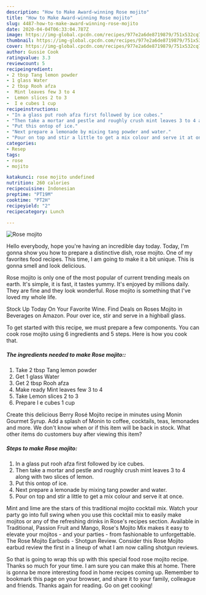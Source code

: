 ```yaml
---
description: "How to Make Award-winning Rose mojito"
title: "How to Make Award-winning Rose mojito"
slug: 4487-how-to-make-award-winning-rose-mojito
date: 2020-04-04T06:33:04.787Z
image: https://img-global.cpcdn.com/recipes/977e2a6de8719879/751x532cq70/rose-mojito-recipe-main-photo.jpg
thumbnail: https://img-global.cpcdn.com/recipes/977e2a6de8719879/751x532cq70/rose-mojito-recipe-main-photo.jpg
cover: https://img-global.cpcdn.com/recipes/977e2a6de8719879/751x532cq70/rose-mojito-recipe-main-photo.jpg
author: Gussie Cook
ratingvalue: 3.3
reviewcount: 5
recipeingredient:
- 2 tbsp Tang lemon powder
- 1 glass Water
- 2 tbsp Rooh afza
-  Mint leaves few 3 to 4
-  Lemon slices 2 to 3
-  I e cubes 1 cup
recipeinstructions:
- "In a glass put rooh afza first followed by ice cubes."
- "Then take a mortar and pestle and roughly crush mint leaves 3 to 4 along with two slices of lemon."
- "Put this ontop of ice."
- "Next prepare a lemonade by mixing tang powder and water."
- "Pour on top and stir a little to get a mix colour and serve it at once."
categories:
- Resep
tags:
- rose
- mojito

katakunci: rose mojito undefined
nutrition: 260 calories
recipecuisine: Indonesian
preptime: "PT19M"
cooktime: "PT2H"
recipeyield: "2"
recipecategory: Lunch

---
```



![Rose mojito](https://img-global.cpcdn.com/recipes/977e2a6de8719879/751x532cq70/rose-mojito-recipe-main-photo.jpg)

Hello everybody, hope you're having an incredible day today. Today, I'm gonna show you how to prepare a distinctive dish, rose mojito. One of my favorites food recipes. This time, I am going to make it a bit unique. This is gonna smell and look delicious.

Rose mojito is only one of the most popular of current trending meals on earth. It's simple, it is fast, it tastes yummy. It's enjoyed by millions daily. They are fine and they look wonderful. Rose mojito is something that I've loved my whole life.

Stock Up Today On Your Favorite Wine. Find Deals on Roses Mojito in Beverages on Amazon. Pour over ice, stir and serve in a highball glass.


To get started with this recipe, we must prepare a few components. You can cook rose mojito using 6 ingredients and 5 steps. Here is how you cook that.

##### The ingredients needed to make Rose mojito::

1. Take 2 tbsp Tang lemon powder
1. Get 1 glass Water
1. Get 2 tbsp Rooh afza
1. Make ready  Mint leaves few 3 to 4
1. Take  Lemon slices 2 to 3
1. Prepare  I e cubes 1 cup


Create this delicious Berry Rosé Mojito recipe in minutes using Monin Gourmet Syrup. Add a splash of Monin to coffee, cocktails, teas, lemonades and more. We don&#39;t know when or if this item will be back in stock. What other items do customers buy after viewing this item? 

##### Steps to make Rose mojito:

1. In a glass put rooh afza first followed by ice cubes.
1. Then take a mortar and pestle and roughly crush mint leaves 3 to 4 along with two slices of lemon.
1. Put this ontop of ice.
1. Next prepare a lemonade by mixing tang powder and water.
1. Pour on top and stir a little to get a mix colour and serve it at once.


Mint and lime are the stars of this traditional mojito cocktail mix. Watch your party go into full swing when you use this cocktail mix to easily make mojitos or any of the refreshing drinks in Rose&#39;s recipes section. Available in Traditional, Passion Fruit and Mango, Rose&#39;s Mojito Mix makes it easy to elevate your mojitos - and your parties - from fashionable to unforgettable. The Rose Mojito Earbuds - Shotgun Review. Consider this Rose Mojito earbud review the first in a lineup of what I am now calling shotgun reviews. 

So that is going to wrap this up with this special food rose mojito recipe. Thanks so much for your time. I am sure you can make this at home. There is gonna be more interesting food in home recipes coming up. Remember to bookmark this page on your browser, and share it to your family, colleague and friends. Thanks again for reading. Go on get cooking!
